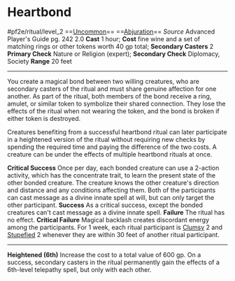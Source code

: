 # Heartbond
#pf2e/ritual/level_2
==[Uncommon](../../../rules/traits/uncommon.md)== ==[Abjuration](../../../rules/traits/abjuration.md)==
*Source* Advanced Player's Guide pg. 242 2.0
**Cast** 1 hour; **Cost** fine wine and a set of matching rings or other tokens worth 40 gp total; **Secondary Casters** 2
**Primary Check** Nature or Religion (expert); **Secondary Check** Diplomacy, Society
**Range** 20 feet

---
You create a magical bond between two willing creatures, who are secondary casters of the ritual and must share genuine affection for one another. As part of the ritual, both members of the bond receive a ring, amulet, or similar token to symbolize their shared connection. They lose the effects of the ritual when not wearing the token, and the bond is broken if either token is destroyed.

Creatures benefiting from a successful heartbond ritual can later participate in a heightened version of the ritual without requiring new checks by spending the required time and paying the difference of the two costs. A creature can be under the effects of multiple heartbond rituals at once.

**Critical Success** Once per day, each bonded creature can use a 2-action activity, which has the concentrate trait, to learn the present state of the other bonded creature. The creature knows the other creature's direction and distance and any conditions affecting them. Both of the participants can cast message as a divine innate spell at will, but can only target the other participant.
**Success** As a critical success, except the bonded creatures can't cast message as a divine innate spell.
**Failure** The ritual has no effect.
**Critical Failure** Magical backlash creates discordant energy among the participants. For 1 week, each ritual participant is [Clumsy](../../../Conditions/Clumsy.md) 2 and [Stupefied](../../../Conditions/Stupefied.md) 2 whenever they are within 30 feet of another ritual participant.

<hr>

**Heightened (6th)** Increase the cost to a total value of 600 gp. On a success, secondary casters in the ritual permanently gain the effects of a 6th-level telepathy spell, but only with each other.